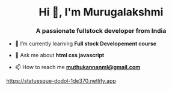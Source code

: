 <h1 align="center">Hi 👋, I'm Murugalakshmi</h1>
<h3 align="center">A passionate fullstock developer from India</h3>

- 🌱 I’m currently learning **Full stock Developement course**

- 💬 Ask me about **html css javascript**

- 📫 How to reach me **muthukannanml@gmail.com**


https://statuesque-dodol-1de370.netlify.app
